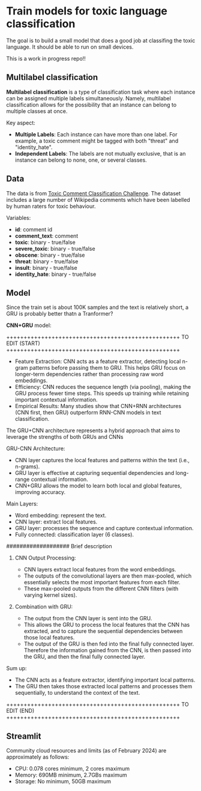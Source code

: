 # Train models for toxic language classification 

The goal is to build a small model that does a good job at classifing the toxic language.
It should be able to run on small devices.

This is a work in progress repo!!

## Multilabel classification

**Multilabel classification** is a type of classification task where each instance can be assigned multiple labels simultaneously.
Namely, multilabel classification allows for the possibility that an instance can belong to multiple classes at once.

Key aspect:
- **Multiple Labels**: Each instance can have more than one label. For example, a toxic comment might be tagged with both "threat" and "identity_hate".
- **Independent Labels**: The labels are not mutually exclusive, that is an instance can belong to none, one, or several classes.

## Data

The data is from [Toxic Comment Classification Challenge](https://www.kaggle.com/c/jigsaw-toxic-comment-classification-challenge).
The dataset includes a large number of Wikipedia comments which have been labelled by human raters for toxic behaviour.

Variables:

- **id**: comment id
- **comment_text**: comment
- **toxic**: binary - true/false
- **severe_toxic**: binary - true/false
- **obscene**: binary - true/false
- **threat**: binary - true/false
- **insult**: binary - true/false
- **identity_hate**: binary - true/false


## Model

Since the train set is about 100K samples and the text is relatively short, a GRU is probably better thatn a Tranformer?

**CNN+GRU** model:

++++++++++++++++++++++++++++++++++++++++++++++++++ TO EDIT (START) ++++++++++++++++++++++++++++++++++++++++++++++++++

- Feature Extraction: CNN acts as a feature extractor, detecting local n-gram patterns before passing them to GRU. This helps GRU focus on longer-term dependencies rather than processing raw word embeddings.
- Efficiency: CNN reduces the sequence length (via pooling), making the GRU process fewer time steps. This speeds up training while retaining important contextual information.
- Empirical Results: Many studies show that CNN+RNN architectures (CNN first, then GRU) outperform RNN-CNN models in text classification.

The GRU+CNN architecture represents a hybrid approach that aims to leverage the strengths of both GRUs and CNNs

GRU-CNN Architecture:
- CNN layer captures the local features and patterns within the text (i.e., n-grams).
- GRU layer is effective at capturing sequential dependencies and long-range contextual information.
- CNN+GRU allows the model to learn both local and global features, improving accuracy.

Main Layers:
- Word embedding: represent the text.
- CNN layer: extract local features.
- GRU layer: processes the sequence and capture contextual information.
- Fully connected: classification layer (6 classes).

###################
Brief description

1. CNN Output Processing:
   - CNN layers extract local features from the word embeddings.
   - The outputs of the convolutional layers are then max-pooled, which essentially selects the most important features from each filter.
   - These max-pooled outputs from the different CNN filters (with varying kernel sizes).

2. Combination with GRU:
   - The output from the CNN layer is sent into the GRU.
   - This allows the GRU to process the local features that the CNN has extracted, and to capture the sequential dependencies between those local features.
   - The output of the GRU is then fed into the final fully connected layer. Therefore the information gained from the CNN, is then passed into the GRU, and then the final fully connected layer.

Sum up:
- The CNN acts as a feature extractor, identifying important local patterns.
- The GRU then takes those extracted local patterns and processes them sequentially, to understand the context of the text.

++++++++++++++++++++++++++++++++++++++++++++++++++ TO EDIT (END) ++++++++++++++++++++++++++++++++++++++++++++++++++

## Streamlit

Community cloud resources and limits (as of February 2024) are approximately as follows:

- CPU: 0.078 cores minimum, 2 cores maximum
- Memory: 690MB minimum, 2.7GBs maximum
- Storage: No minimum, 50GB maximum

